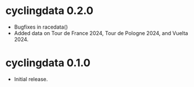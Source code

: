 # cyclingdata 0.2.0
* Bugfixes in racedata()
* Added data on Tour de France 2024, Tour de Pologne 2024, and Vuelta 2024.

# cyclingdata 0.1.0

* Initial release.
